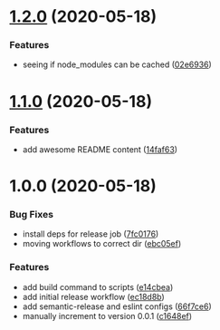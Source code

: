 # [1.2.0](https://github.com/jbeveland27/actions-tester/compare/v1.1.0...v1.2.0) (2020-05-18)


### Features

* seeing if node_modules can be cached ([02e6936](https://github.com/jbeveland27/actions-tester/commit/02e6936115ca1baa808bd1afca8096bd2d680597))

# [1.1.0](https://github.com/jbeveland27/actions-tester/compare/v1.0.0...v1.1.0) (2020-05-18)


### Features

* add awesome README content ([14faf63](https://github.com/jbeveland27/actions-tester/commit/14faf63f540634caa9914795c9326e7c304f2514))

# 1.0.0 (2020-05-18)


### Bug Fixes

* install deps for release job ([7fc0176](https://github.com/jbeveland27/actions-tester/commit/7fc017670259fe8775bbe738a701fbde15c38603))
* moving workflows to correct dir ([ebc05ef](https://github.com/jbeveland27/actions-tester/commit/ebc05efa7d3f9866a223cba69e5e3ca4b657af3c))


### Features

* add build command to scripts ([e14cbea](https://github.com/jbeveland27/actions-tester/commit/e14cbea9f4c181427701cff61b5c0c6893189578))
* add initial release workflow ([ec18d8b](https://github.com/jbeveland27/actions-tester/commit/ec18d8bcecdee773ec1c639acabeb64f71bdb5e2))
* add semantic-release and eslint configs ([66f7ce6](https://github.com/jbeveland27/actions-tester/commit/66f7ce61b0477c985f3be3e87bd8d73928ed4b66))
* manually increment to version 0.0.1 ([c1648ef](https://github.com/jbeveland27/actions-tester/commit/c1648ef9e6a23944e9e590b511502e7e7f1e9360))
